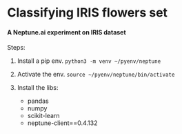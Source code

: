 # Classifying IRIS flowers set
#### A Neptune.ai experiment on IRIS dataset

Steps:

1. Install a pip env.
`python3 -m venv ~/pyenv/neptune`

2. Activate the env.
`source ~/pyenv/neptune/bin/activate`

3. Install the libs:
    - pandas
    - numpy
    - scikit-learn
    - neptune-client==0.4.132


